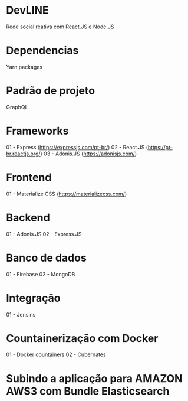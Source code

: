 # DevLINE
Rede social reativa com React.JS e Node.JS


# Dependencias
Yarn packages



# Padrão de projeto

GraphQL



# Frameworks

01 - Express (https://expressjs.com/pt-br/)
02 - React.JS (https://pt-br.reactjs.org/)
03 - Adonis.JS (https://adonisjs.com/)



# Frontend

01 - Materialize CSS (https://materializecss.com/)



# Backend

01 - Adonis.JS
02 - Express.JS



# Banco de dados

01 - Firebase
02 - MongoDB



# Integração
01 - Jensins


# Countainerização com Docker
01 - Docker countainers
02 - Cubernates




# Subindo a aplicação para AMAZON AWS3 com Bundle Elasticsearch
















